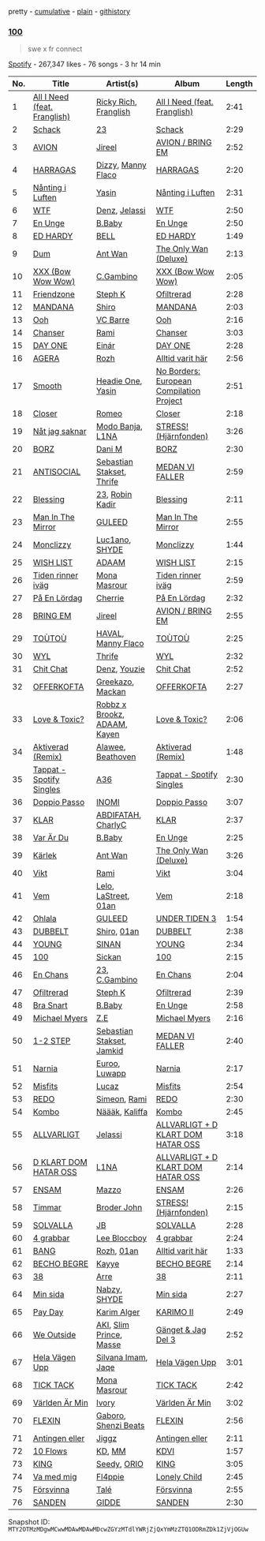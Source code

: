 pretty - [cumulative](/playlists/cumulative/37i9dQZF1DWXfgo3OOonqa.md) - [plain](/playlists/plain/37i9dQZF1DWXfgo3OOonqa) - [githistory](https://github.githistory.xyz/mackorone/spotify-playlist-archive/blob/main/playlists/plain/37i9dQZF1DWXfgo3OOonqa)

### [100](https://open.spotify.com/playlist/37i9dQZF1DWXfgo3OOonqa)

> swe x fr connect

[Spotify](https://open.spotify.com/user/spotify) - 267,347 likes - 76 songs - 3 hr 14 min

| No. | Title | Artist(s) | Album | Length |
|---|---|---|---|---|
| 1 | [All I Need \(feat\. Franglish\)](https://open.spotify.com/track/1ECZn7GZ0jO3ZI4i2juzpU) | [Ricky Rich](https://open.spotify.com/artist/1gm1katIowFM22Ldqcw6DK), [Franglish](https://open.spotify.com/artist/4uJNQGa3L2frXDxwgouTIw) | [All I Need \(feat\. Franglish\)](https://open.spotify.com/album/0ed4blzp0BbBtJLq0XugJ7) | 2:41 |
| 2 | [Schack](https://open.spotify.com/track/2B4GEg6cLD3YlzOIBdOD7x) | [23](https://open.spotify.com/artist/2Dor6diK1zw9BEluKBOdoA) | [Schack](https://open.spotify.com/album/1n7deqmRb4GVEgsNoFyGLZ) | 2:29 |
| 3 | [AVION](https://open.spotify.com/track/1krKlD8QXqmcWiLxfwgK26) | [Jireel](https://open.spotify.com/artist/2EWsHDexsSInArfFkhA2i6) | [AVION / BRING EM](https://open.spotify.com/album/5qAJzq0G49ZWOvWQPJeh6Z) | 2:52 |
| 4 | [HARRAGAS](https://open.spotify.com/track/2V6Z4Nzl7aYBQwThnQGHXV) | [Dizzy](https://open.spotify.com/artist/7lKk7yXNockkDjhb1GCeOy), [Manny Flaco](https://open.spotify.com/artist/2vduakOON9BipyWkPSBo4S) | [HARRAGAS](https://open.spotify.com/album/6cBGLSHXMl3M5fXj2MQ77L) | 2:20 |
| 5 | [Nånting i Luften](https://open.spotify.com/track/0gLXS6YP75FZnZllPNdEvy) | [Yasin](https://open.spotify.com/artist/6rYEqmajzlhGVaayOJ2bpJ) | [Nånting i Luften](https://open.spotify.com/album/7pjH1T9HVPsyDsVmZybh5Y) | 2:31 |
| 6 | [WTF](https://open.spotify.com/track/5icviz5s1QVM5L8x5WRLE1) | [Denz](https://open.spotify.com/artist/3D0rwfKngK6Rr80niHDLP7), [Jelassi](https://open.spotify.com/artist/2u9ZIMtCrLs7ya2HfIpLKZ) | [WTF](https://open.spotify.com/album/1aHDb79keEnYyij5TCyttJ) | 2:50 |
| 7 | [En Unge](https://open.spotify.com/track/5uvimqIXQHfkV1kDPOnRvN) | [B.Baby](https://open.spotify.com/artist/0uuwZ3aC3dhl9e7J66Ag13) | [En Unge](https://open.spotify.com/album/1enQ5S7BHpVmQr91QcMa5P) | 2:50 |
| 8 | [ED HARDY](https://open.spotify.com/track/6snsrXkJUzGLEqgpZDuVZ3) | [BELL](https://open.spotify.com/artist/2MnEe6M7ibhg3RAG0Ydtp4) | [ED HARDY](https://open.spotify.com/album/1K6Yk1Eae12WUiozsnssOH) | 1:49 |
| 9 | [Dum](https://open.spotify.com/track/1PcFYA0p9UxvQkLe18s8gz) | [Ant Wan](https://open.spotify.com/artist/51TXQniEQkYh89tfLjiuSy) | [The Only Wan \(Deluxe\)](https://open.spotify.com/album/5nVKmygMgRj6Uw1fGUF6Rt) | 2:13 |
| 10 | [XXX \(Bow Wow Wow\)](https://open.spotify.com/track/4TAyG62NOxropFYKxka0PC) | [C.Gambino](https://open.spotify.com/artist/6eWjyO1r0QlvsIuIIcgGxI) | [XXX \(Bow Wow Wow\)](https://open.spotify.com/album/3FJTaFuP5szXBanrrZkANl) | 2:05 |
| 11 | [Friendzone](https://open.spotify.com/track/4BJwLOyH7MpJCzEXZoBHYp) | [Steph K](https://open.spotify.com/artist/4vmK9BYZz3j7jEWiHQJU6G) | [Ofiltrerad](https://open.spotify.com/album/2l5wivN5bGDtrTm4rl2nfK) | 2:28 |
| 12 | [MANDANA](https://open.spotify.com/track/6uYHRLIW2Q9qWZGtRuiLSa) | [Shiro](https://open.spotify.com/artist/2r9JAY6ISvp0VvZsT6cBJo) | [MANDANA](https://open.spotify.com/album/3j78jRSPIZyFPt8GkXLHAl) | 2:03 |
| 13 | [Ooh](https://open.spotify.com/track/3E1y2Q6aRmaGT6LM8PxnSz) | [VC Barre](https://open.spotify.com/artist/5QcMPl2wzC4KqivjfcyBIU) | [Ooh](https://open.spotify.com/album/4mXzNKai3VRQ9HVVJW7T0i) | 2:16 |
| 14 | [Chanser](https://open.spotify.com/track/4jNU1qP5ZRLIWTMZ3j2u2E) | [Rami](https://open.spotify.com/artist/1iAQ8OLfuXk1oOhZWUkvOR) | [Chanser](https://open.spotify.com/album/7tXaanra8ixoRoJkYuwx8j) | 3:03 |
| 15 | [DAY ONE](https://open.spotify.com/track/3zLBP4HtaSYRA4NcAqS3Jo) | [Einár](https://open.spotify.com/artist/0kKygNaCQjqVLrImIftRDJ) | [DAY ONE](https://open.spotify.com/album/38IlhNRha2DeYsQ22nwWxj) | 2:28 |
| 16 | [AGERA](https://open.spotify.com/track/22PS8HKGq8QpgYERf9dzRZ) | [Rozh](https://open.spotify.com/artist/3SRes7eoE3xRodLopFKXWb) | [Alltid varit här](https://open.spotify.com/album/4NgQrhhZ5a451lLJK47qgv) | 2:56 |
| 17 | [Smooth](https://open.spotify.com/track/0yytFV5LM6FCKaeANeVvfv) | [Headie One](https://open.spotify.com/artist/6UCQYrcJ6wab6gnQ89OJFh), [Yasin](https://open.spotify.com/artist/6rYEqmajzlhGVaayOJ2bpJ) | [No Borders: European Compilation Project](https://open.spotify.com/album/3RE7S9ZwbNH3dPGY8rJdVP) | 2:51 |
| 18 | [Closer](https://open.spotify.com/track/2lVttZmtJk2hokQu0GKyBe) | [Romeo](https://open.spotify.com/artist/3TSLK8NFrFC8KqFwZlM58D) | [Closer](https://open.spotify.com/album/0ODaLRbVi3dCrCVvYmLROA) | 2:18 |
| 19 | [Nåt jag saknar](https://open.spotify.com/track/5UVBBWhlZ70q4sQknojSFL) | [Modo Banja](https://open.spotify.com/artist/0RNweHFk8drHYKryYRpeB3), [L1NA](https://open.spotify.com/artist/62oPQvptWCPp2UCsqYwcIf) | [STRESS! \(Hjärnfonden\)](https://open.spotify.com/album/2aIri9IQ3Oa47td8w7dC1Y) | 3:26 |
| 20 | [BORZ](https://open.spotify.com/track/7m5yy8LF2su0nvw9xrYzkz) | [Dani M](https://open.spotify.com/artist/5ILMkt5lW4KAyTXMNYWaGF) | [BORZ](https://open.spotify.com/album/2TSw6JdtrxZRGKR9i4LHaQ) | 2:30 |
| 21 | [ANTISOCIAL](https://open.spotify.com/track/1fdDWZpg2ywI873ZpywLt1) | [Sebastian Stakset](https://open.spotify.com/artist/46kV0QPO6PgUjtP69hvbfI), [Thrife](https://open.spotify.com/artist/6iNTGd6T0cxg1H8IIaZTlt) | [MEDAN VI FALLER](https://open.spotify.com/album/285NfeomqN2o31wYPnbI6I) | 2:59 |
| 22 | [Blessing](https://open.spotify.com/track/68QsNtxSwSrwn5kFa7SpQN) | [23](https://open.spotify.com/artist/2Dor6diK1zw9BEluKBOdoA), [Robin Kadir](https://open.spotify.com/artist/4juMqlCDk4p6TrM7JXfSw2) | [Blessing](https://open.spotify.com/album/1UFZHmtfwLQ9kDcWPFS5H7) | 2:11 |
| 23 | [Man In The Mirror](https://open.spotify.com/track/75m5sibaeNwWvuDMS2qp0z) | [GULEED](https://open.spotify.com/artist/1Mw40k757jZuiL0NIJpdO5) | [Man In The Mirror](https://open.spotify.com/album/1N8rjDhx0auy6sws8tqTHz) | 2:55 |
| 24 | [Monclizzy](https://open.spotify.com/track/7dLYoUk6Rfz41Z4aZn2MTz) | [Luc1ano](https://open.spotify.com/artist/5FrvaIrf2vik2rktPWOrsN), [SHYDE](https://open.spotify.com/artist/45lkyvZqssTcpM1bX5O5Cv) | [Monclizzy](https://open.spotify.com/album/5SAc6HzxnyXApU21bFru1q) | 1:44 |
| 25 | [WISH LIST](https://open.spotify.com/track/2iKcbCloHkzeSF66m0k7j2) | [ADAAM](https://open.spotify.com/artist/7zLm9op6LgPqKL62d1FzhO) | [WISH LIST](https://open.spotify.com/album/0m3jMqqEnjhydAJMSALu4B) | 2:15 |
| 26 | [Tiden rinner iväg](https://open.spotify.com/track/7JxgJn1DCftAEZim7e5gPc) | [Mona Masrour](https://open.spotify.com/artist/087cmrx63FD1wMFuYBN9gt) | [Tiden rinner iväg](https://open.spotify.com/album/1yVbNhW1AHwDGQdbzVRKD2) | 2:59 |
| 27 | [På En Lördag](https://open.spotify.com/track/3yFs7609gF2pcGaLrK9Oqk) | [Cherrie](https://open.spotify.com/artist/59E9dYtwLTUAGuAppwFKAW) | [På En Lördag](https://open.spotify.com/album/169gm5UHjtekrDY2KRuSuS) | 2:32 |
| 28 | [BRING EM](https://open.spotify.com/track/1NwBoKLOfxUYTc0CsHfN3K) | [Jireel](https://open.spotify.com/artist/2EWsHDexsSInArfFkhA2i6) | [AVION / BRING EM](https://open.spotify.com/album/5qAJzq0G49ZWOvWQPJeh6Z) | 2:55 |
| 29 | [TOÙTOÙ](https://open.spotify.com/track/3Xvc8YRyYzBm5KFEWHUQoM) | [HAVAL](https://open.spotify.com/artist/4XW87HXcsYTkdK7IhSy2Kt), [Manny Flaco](https://open.spotify.com/artist/2vduakOON9BipyWkPSBo4S) | [TOÙTOÙ](https://open.spotify.com/album/4xEOdo2eFdxKxE5QY0KMKq) | 2:25 |
| 30 | [WYL](https://open.spotify.com/track/7mkiUW1z79Hpg2QtSs1J1u) | [Thrife](https://open.spotify.com/artist/6iNTGd6T0cxg1H8IIaZTlt) | [WYL](https://open.spotify.com/album/6s2vPgjP50wMj71WeUb7OV) | 2:32 |
| 31 | [Chit Chat](https://open.spotify.com/track/3HQ2hJIvStlHS8SRWFGdId) | [Denz](https://open.spotify.com/artist/3D0rwfKngK6Rr80niHDLP7), [Youzie](https://open.spotify.com/artist/5quSkKg59RI6NZPpaaApte) | [Chit Chat](https://open.spotify.com/album/1JMiRE2UTSrnGIBZT0KNDZ) | 2:52 |
| 32 | [OFFERKOFTA](https://open.spotify.com/track/1BfknTgibIdZ1pAdudI1nz) | [Greekazo](https://open.spotify.com/artist/0I0zS0aiq9JeGMBT45x6d8), [Mackan](https://open.spotify.com/artist/2XFGtS2h7MOHTjxZA1zg7H) | [OFFERKOFTA](https://open.spotify.com/album/3pEaFGEZpJSNqHq9szdEso) | 2:27 |
| 33 | [Love & Toxic?](https://open.spotify.com/track/1Aj5Fennst2h7kTsZjgFUU) | [Robbz x Brookz](https://open.spotify.com/artist/28Yka7aPiP0TcDk7TYH14h), [ADAAM](https://open.spotify.com/artist/7zLm9op6LgPqKL62d1FzhO), [Kayen](https://open.spotify.com/artist/3ntW47aiIFFvi4glmmP8a1) | [Love & Toxic?](https://open.spotify.com/album/37vGTropk8VtKiysRQ4jko) | 2:06 |
| 34 | [Aktiverad \(Remix\)](https://open.spotify.com/track/0pWGH2bShzIr8PEtd3ngey) | [Alawee](https://open.spotify.com/artist/1eAyilKA1p82m0SkoEZ8dB), [Beathoven](https://open.spotify.com/artist/6w6TB0XMM0VZ3oDsy7tUYJ) | [Aktiverad \(Remix\)](https://open.spotify.com/album/6Cox8rBFZpO7gDRZ1rzck2) | 1:48 |
| 35 | [Tappat \- Spotify Singles](https://open.spotify.com/track/1fzi4hh7nlMpKbT2EZl3a0) | [A36](https://open.spotify.com/artist/4QcudLddRQCbX8wrs6i2Gt) | [Tappat \- Spotify Singles](https://open.spotify.com/album/5ddfOPbWay0ySvKXt3niGW) | 2:30 |
| 36 | [Doppio Passo](https://open.spotify.com/track/5z0FnVkoJlQU1bbhbTSSfC) | [INOMI](https://open.spotify.com/artist/4y6IXL3FLmSLs4CCgpq5i2) | [Doppio Passo](https://open.spotify.com/album/5EZIPpBqS4FEhaqWKvePGX) | 3:07 |
| 37 | [KLAR](https://open.spotify.com/track/10FK9EUknv3vnbEodHPPbA) | [ABDIFATAH](https://open.spotify.com/artist/02X8uyJgzIxRtcXl4D0Mt0), [CharlyC](https://open.spotify.com/artist/6EKwuMau0XsZaaBea8aXAV) | [KLAR](https://open.spotify.com/album/2fNDH0gjpEaTJJ6140y03X) | 2:37 |
| 38 | [Var Är Du](https://open.spotify.com/track/2Ohk1b9JT1AbtNOUqMfNSl) | [B.Baby](https://open.spotify.com/artist/0uuwZ3aC3dhl9e7J66Ag13) | [En Unge](https://open.spotify.com/album/1enQ5S7BHpVmQr91QcMa5P) | 2:25 |
| 39 | [Kärlek](https://open.spotify.com/track/1Sifod3DxO7JNbHXfOnLnD) | [Ant Wan](https://open.spotify.com/artist/51TXQniEQkYh89tfLjiuSy) | [The Only Wan \(Deluxe\)](https://open.spotify.com/album/5nVKmygMgRj6Uw1fGUF6Rt) | 3:26 |
| 40 | [Vikt](https://open.spotify.com/track/2Jub86Y9MLipu7R2pmdvcW) | [Rami](https://open.spotify.com/artist/1iAQ8OLfuXk1oOhZWUkvOR) | [Vikt](https://open.spotify.com/album/1C2KUz89AAgHqCf6xqWlHG) | 3:04 |
| 41 | [Vem](https://open.spotify.com/track/37I1hXdQVga3MAR9dOn0c3) | [Lelo](https://open.spotify.com/artist/4GeZOI31ZG8C6PvdAk8Lbw), [LaStreet](https://open.spotify.com/artist/3mtBkhDY1zfMwTeUJxLRZj), [01an](https://open.spotify.com/artist/74e6I2mEw224Rzo1VadSMY) | [Vem](https://open.spotify.com/album/6Kb2vhdaj624ZEC18vJCIG) | 2:18 |
| 42 | [Ohlala](https://open.spotify.com/track/6rDawF724WdHlVa52BGANS) | [GULEED](https://open.spotify.com/artist/1Mw40k757jZuiL0NIJpdO5) | [UNDER TIDEN 3](https://open.spotify.com/album/2EF6zvkYnHdJF2pEet0vuw) | 1:54 |
| 43 | [DUBBELT](https://open.spotify.com/track/6ucH6MDH2YJSEWsmWn7TPd) | [Shiro](https://open.spotify.com/artist/2r9JAY6ISvp0VvZsT6cBJo), [01an](https://open.spotify.com/artist/74e6I2mEw224Rzo1VadSMY) | [DUBBELT](https://open.spotify.com/album/1kCuWYeT82ozXFOVsPonRk) | 2:38 |
| 44 | [YOUNG](https://open.spotify.com/track/4tpyNSFM40hJUB8n4IckHG) | [SINAN](https://open.spotify.com/artist/3pvc2tagjnl9pGIi6BBfIS) | [YOUNG](https://open.spotify.com/album/4V5ueDsTbneuWj9XiuxLlC) | 2:34 |
| 45 | [100](https://open.spotify.com/track/0n1QYqFJHL1OqG7lB3b8Vd) | [Sickan](https://open.spotify.com/artist/4Hyy3uZ9Y3RyNQKSBOdNFl) | [100](https://open.spotify.com/album/1MXCv3dM79ueLAnN0xnVdQ) | 2:15 |
| 46 | [En Chans](https://open.spotify.com/track/2JDsYmNrm68Om1TK0D4VeA) | [23](https://open.spotify.com/artist/2Dor6diK1zw9BEluKBOdoA), [C.Gambino](https://open.spotify.com/artist/6eWjyO1r0QlvsIuIIcgGxI) | [En Chans](https://open.spotify.com/album/2iWpYrj5Crkov7rTVn7TCU) | 2:04 |
| 47 | [Ofiltrerad](https://open.spotify.com/track/3u6Op3wLEhJDgnt7IwO4kP) | [Steph K](https://open.spotify.com/artist/4vmK9BYZz3j7jEWiHQJU6G) | [Ofiltrerad](https://open.spotify.com/album/2l5wivN5bGDtrTm4rl2nfK) | 2:39 |
| 48 | [Bra Snart](https://open.spotify.com/track/2NiMsdOoFl6i7J1XKJUwpx) | [B.Baby](https://open.spotify.com/artist/0uuwZ3aC3dhl9e7J66Ag13) | [En Unge](https://open.spotify.com/album/1enQ5S7BHpVmQr91QcMa5P) | 2:58 |
| 49 | [Michael Myers](https://open.spotify.com/track/1lfZHJvOACgkH2ErrMjc9G) | [Z.E](https://open.spotify.com/artist/3PtEOX0PJSh7ndOL4tP0NR) | [Michael Myers](https://open.spotify.com/album/73Rhi1qW9fhKgYi7Tnf3AE) | 2:16 |
| 50 | [1\-2 STEP](https://open.spotify.com/track/0rogcWicjVz9sL1CJMm8tR) | [Sebastian Stakset](https://open.spotify.com/artist/46kV0QPO6PgUjtP69hvbfI), [Jamkid](https://open.spotify.com/artist/1AXqKV1nhx3eMcHzD5pNVx) | [MEDAN VI FALLER](https://open.spotify.com/album/285NfeomqN2o31wYPnbI6I) | 2:40 |
| 51 | [Narnia](https://open.spotify.com/track/5Dapp02vk3WQ44jPAWjPyA) | [Euroo](https://open.spotify.com/artist/5ZVHfahjeu8Z81RYyhcLDH), [Luwapp](https://open.spotify.com/artist/3RHR0RmiXBuc3BBJOrHBj8) | [Narnia](https://open.spotify.com/album/50DRuTbiPt6kANqNov3wL0) | 2:17 |
| 52 | [Misfits](https://open.spotify.com/track/3WO4lQR3umYRVyWs7z7bZm) | [Lucaz](https://open.spotify.com/artist/7n2WwvF0ngNkWVvh7EW6IZ) | [Misfits](https://open.spotify.com/album/2Q4KuOwjmZIqDTGF4SlVYJ) | 2:54 |
| 53 | [REDO](https://open.spotify.com/track/0vtaj5Uv6KzORb5Q2Zvu20) | [Simeon](https://open.spotify.com/artist/5R42oko4xV2U7uqlZXbzqk), [Rami](https://open.spotify.com/artist/1iAQ8OLfuXk1oOhZWUkvOR) | [REDO](https://open.spotify.com/album/2ggF9YDXbgX0ZL8d3TiHf2) | 2:30 |
| 54 | [Kombo](https://open.spotify.com/track/1d3rQzgOHhmf4z7tQ12odl) | [Näääk](https://open.spotify.com/artist/4zJlp9X6E6IpfUrIzwrg7S), [Kaliffa](https://open.spotify.com/artist/0rJEJ9T9JwC6ajdnMeqREY) | [Kombo](https://open.spotify.com/album/2L0hVBAJUf7CUc6s1t3cUr) | 2:45 |
| 55 | [ALLVARLIGT](https://open.spotify.com/track/6z74pgGsEewRC0WJ90staR) | [Jelassi](https://open.spotify.com/artist/2u9ZIMtCrLs7ya2HfIpLKZ) | [ALLVARLIGT + D KLART DOM HATAR OSS](https://open.spotify.com/album/3O5mHDGkMkz3OaDpW2wCgb) | 3:18 |
| 56 | [D KLART DOM HATAR OSS](https://open.spotify.com/track/2YKJ2m1l8GxKjzcCVVy7v2) | [L1NA](https://open.spotify.com/artist/62oPQvptWCPp2UCsqYwcIf) | [ALLVARLIGT + D KLART DOM HATAR OSS](https://open.spotify.com/album/3O5mHDGkMkz3OaDpW2wCgb) | 2:14 |
| 57 | [ENSAM](https://open.spotify.com/track/1oDpIq7M6EtxYdqJr5uTMD) | [Mazzo](https://open.spotify.com/artist/4cPM4H1MtqNzsuNdkRJ6Qx) | [ENSAM](https://open.spotify.com/album/1Eg9sKvnGFV6hD84W0hLML) | 2:26 |
| 58 | [Timmar](https://open.spotify.com/track/5BXgS5z1VydcSorPfQdtCq) | [Broder John](https://open.spotify.com/artist/66iUd3sGrtkATTS7FHWPe4) | [STRESS! \(Hjärnfonden\)](https://open.spotify.com/album/2aIri9IQ3Oa47td8w7dC1Y) | 2:15 |
| 59 | [SOLVALLA](https://open.spotify.com/track/3mhy4u6MBKCfAj18o67DHr) | [JB](https://open.spotify.com/artist/6Xln2zf2OkGDhFKUQcw1yB) | [SOLVALLA](https://open.spotify.com/album/2j5ELaAQ6EmPiO79lnJIBn) | 2:28 |
| 60 | [4 grabbar](https://open.spotify.com/track/5BtXbZ4dArIaZka8pNzSp0) | [Lee Bloccboy](https://open.spotify.com/artist/2bclmMgssdBFMBzHa64tnw) | [4 grabbar](https://open.spotify.com/album/482jRh8WulwsYwi4iiUwVa) | 2:24 |
| 61 | [BANG](https://open.spotify.com/track/1n92Qhv1MSYDJQVfylvYVF) | [Rozh](https://open.spotify.com/artist/3SRes7eoE3xRodLopFKXWb), [01an](https://open.spotify.com/artist/74e6I2mEw224Rzo1VadSMY) | [Alltid varit här](https://open.spotify.com/album/4NgQrhhZ5a451lLJK47qgv) | 1:33 |
| 62 | [BECHO BEGRE](https://open.spotify.com/track/6l5LhH5mYorMq6Hl5Erqeg) | [Kayye](https://open.spotify.com/artist/6jhWtuoDN6F5xFrEBLpobu) | [BECHO BEGRE](https://open.spotify.com/album/77UpCbMFUrzhsb6FkLHK2O) | 2:14 |
| 63 | [38](https://open.spotify.com/track/1tnty7L8fT2vB3Sj2P4e74) | [Arre](https://open.spotify.com/artist/0zthfMGI89IDEklrlkytLP) | [38](https://open.spotify.com/album/0AmR40UByy6TNYnZ50Wrac) | 2:11 |
| 64 | [Min sida](https://open.spotify.com/track/6MrrbSfi1tRJSGUkXDlgTb) | [Nabzy](https://open.spotify.com/artist/69UGhJ5ofrMbgORlfOLiKg), [SHYDE](https://open.spotify.com/artist/45lkyvZqssTcpM1bX5O5Cv) | [Min sida](https://open.spotify.com/album/4gckrKgW6eka6u8q9LA2DC) | 2:27 |
| 65 | [Pay Day](https://open.spotify.com/track/5mA3OkfsPFhqjrm6VmZjQn) | [Karim Alger](https://open.spotify.com/artist/5fd1olImQGqWTqg1r0zqMW) | [KARIMO II](https://open.spotify.com/album/6jExdpIV7Jp9g0GpccI21M) | 2:49 |
| 66 | [We Outside](https://open.spotify.com/track/3E51xkLznzjyxd47Mx3pwk) | [AKI](https://open.spotify.com/artist/77FK5F2AWebXG5IiEnoHLv), [Slim Prince](https://open.spotify.com/artist/2sDEJu2GS3AKx2RtMr9l2m), [Masse](https://open.spotify.com/artist/4YZ9Me6cB52GpYwzaC2MQN) | [Gänget & Jag Del 3](https://open.spotify.com/album/72TE0nYcWswNT8qceioNXX) | 2:52 |
| 67 | [Hela Vägen Upp](https://open.spotify.com/track/7CgPoYEwEFp4w71sECwFou) | [Silvana Imam](https://open.spotify.com/artist/14vNE9iqS5eGAL6OogiN8g), [Jaqe](https://open.spotify.com/artist/6GFNszjoVtonHtwNFGUABT) | [Hela Vägen Upp](https://open.spotify.com/album/5d313T0tvzEEZrsibsdvjP) | 3:01 |
| 68 | [TICK TACK](https://open.spotify.com/track/5XRZL49gUcxJGepV6G2t4b) | [Mona Masrour](https://open.spotify.com/artist/087cmrx63FD1wMFuYBN9gt) | [TICK TACK](https://open.spotify.com/album/5gRppL8hyAuI6XW7w4L8Nd) | 2:42 |
| 69 | [Världen Är Min](https://open.spotify.com/track/5MYNw9kukOCUUU6KiE0ypb) | [Ivory](https://open.spotify.com/artist/3jmh6dena7pZQpjUnlKcrD) | [Världen Är Min](https://open.spotify.com/album/5pcYXImczLJvMDrdwMnzK2) | 3:02 |
| 70 | [FLEXIN](https://open.spotify.com/track/2cqUXsUE6KjtfPGDAhGj7l) | [Gaboro](https://open.spotify.com/artist/1sLnQclviHMISG1VaLtKHx), [Shenzi Beats](https://open.spotify.com/artist/5WYsyPCS4zOpvqAtBgrGqg) | [FLEXIN](https://open.spotify.com/album/2dbe4vJyhs2kXcIrgGRGUh) | 2:56 |
| 71 | [Antingen eller](https://open.spotify.com/track/0vvzbddeWW3LiF7mTFo7zA) | [Jiggz](https://open.spotify.com/artist/4vmyAixlpiovF3wJ5MSxfJ) | [Antingen eller](https://open.spotify.com/album/6bnZgjxYoOBQFQppx1yOQc) | 2:11 |
| 72 | [10 Flows](https://open.spotify.com/track/2qPl6sZ9t2pNxpXbwCLRHp) | [KD](https://open.spotify.com/artist/7iLbRJb6dj3iKikgCmapXn), [MM](https://open.spotify.com/artist/5eFqWWb4qNXmyd48FPVEff) | [KDVI](https://open.spotify.com/album/1dkwcIBj20ga2ftdm0uARD) | 1:57 |
| 73 | [KING](https://open.spotify.com/track/1vnSV4XXxMldCtUhTaem18) | [Seedy](https://open.spotify.com/artist/1iQU1h00vZTEnTiqL15gVv), [ORIO](https://open.spotify.com/artist/6cyx02Uqj6gB9ZU0s10bzn) | [KING](https://open.spotify.com/album/3X4FhxvxlxIfys5myws53m) | 3:05 |
| 74 | [Va med mig](https://open.spotify.com/track/7cdRJLQRt8MDHQWiPOlbPS) | [Fl4ppie](https://open.spotify.com/artist/2Mc2vYVF2Mta7gBwhgc716) | [Lonely Child](https://open.spotify.com/album/3x7pjgc7Nj3N2wbRQjZRuA) | 2:45 |
| 75 | [Försvinna](https://open.spotify.com/track/4sjoEJ5yxh3Ipn34WHtXUC) | [Talé](https://open.spotify.com/artist/0lP9Mb11BH9rnSrFwf5x7f) | [Försvinna](https://open.spotify.com/album/0AiIiVTgeZnJHHkOZxwJGv) | 2:55 |
| 76 | [SANDEN](https://open.spotify.com/track/0AYy1Pbcqp1PTnlDdHrmHt) | [GIDDE](https://open.spotify.com/artist/52wHLsSLdkVMLYo2ZXP8y6) | [SANDEN](https://open.spotify.com/album/4Wr7MPl8uUVtUhId9xqWVx) | 2:30 |

Snapshot ID: `MTY2OTMzMDgwMCwwMDAwMDAwMDcwZGYzMTdlYWRjZjQxYmMzZTQ1ODRmZDk1ZjVjOGUw`
